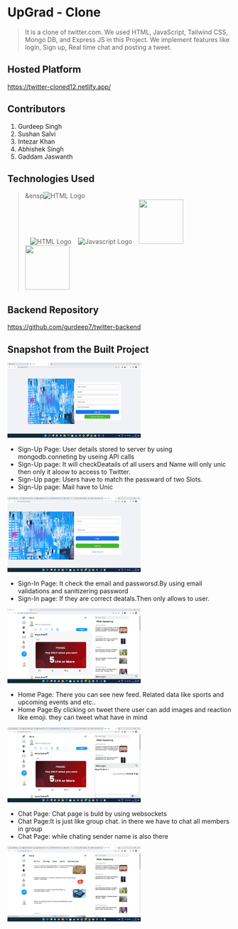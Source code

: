 
# UpGrad - Clone

>It is a clone of twitter.com. We used HTML, JavaScript, Tailwind CSS, Mongo DB, and Express JS in this Project. We implement features like login, Sign up, Real time chat and posting a tweet.


## Hosted Platform

https://twitter-cloned12.netlify.app/

## Contributors

1. Gurdeep Singh
2. Sushan Salvi
3. Intezar Khan
4. Abhishek Singh
5. Gaddam Jaswanth


## Technologies Used
>  &ensp<img src = "https://i.stack.imgur.com/PgcSR.png" width = "100" height = "100" alt = "HTML Logo"/>    
> &ensp; <img src = "https://upload.wikimedia.org/wikipedia/commons/thumb/d/d5/CSS3_logo_and_wordmark.svg/1200px-CSS3_logo_and_wordmark.svg.png" width = "100" height = "100" alt ="HTML Logo"/>
> &ensp; <img src = "https://cdn.iconscout.com/icon/free/png-256/javascript-2752148-2284965.png" width = "100" height = "100" alt = "Javascript Logo">
> &ensp; <img src = "https://cdn.icon-icons.com/icons2/2415/PNG/512/mongodb_plain_wordmark_logo_icon_146423.png" width = "100" height ="100">
> &ensp; <img src = "https://cloud.netlifyusercontent.com/assets/344dbf88-fdf9-42bb-adb4-46f01eedd629/064fc70f-5df3-4333-b9d4-f6abe2f946de/react-wp-app8.png" width = "100" height ="100">

## Backend Repository
https://github.com/gurdeep7/twitter-backend

## Snapshot from the Built Project

 <img src = "images/signup.png" style="width:300px" alt = "Sign Up Page" width = "300"/> &emsp; &emsp;
<ul>
  <li>Sign-Up Page: User details stored to server by using mongodb.conneting by useing API calls</li>
  <li>Sign-Up  page: It will checkDeatails of all users and Name will only unic then only it aloow to access to Twitter.</li>
  <li> Sign-Up  page: Users have to match the passward of two Slots.</li>
  <li>Sign-Up  page: Mail have to Unic</li>
</ul>

 <img src = "images/login.png" style="width:300px" alt = "Login Page" /> 
 <ul>
  <li>Sign-In Page: It check the email and passworsd.By using email validations and sanitizering password</li>
  <li>Sign-In  page: If they are correct deatals.Then only allows to user.</li>
  
</ul>
 <img src = "images/home.png" style="width:300px" alt = "Home Page" />  &emsp;
  <ul>
  <li>Home Page: There you can see new feed. Related data like sports and upcoming events and etc.. </li>
  <li>Home Page:By clicking on tweet there user can add images and reaction like emoji. they can tweet what have in mind</li>
 </ul>
  
 <img src = "images/chat.png" style="width:300px" alt = "Chat Page" /> &emsp;
    <ul>
  <li>Chat  Page: Chat page is buld by using websockets </li>
  <li>Chat Page:It is just like group chat. in there we have to chat all members in group </li>
 <li>Chat Page: while chating sender name is also there </li>
 </ul>
  
 <img src = "images/explore.png" style="width:300px" alt = "Explore Page" /> &emsp; 



